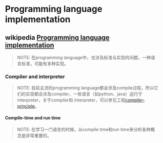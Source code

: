 # Programming language implementation

## wikipedia [Programming language implementation](https://en.wikipedia.org/wiki/Programming_language_implementation)

> NOTE: 在programming language中，也涉及标准与实现的问题，一种语言标准，可能有多种实现。



### Compiler and interpreter

> NOTE: 目前主流的programming language都会涉及compile过程，所以它们的实现都会涉及compiler，一些语言（如python、java）运行于interpreter，关于compiler和 interpreter，可以参见工程[compiler-principle](https://dengking.github.io/compiler-principle/)。

#### Compile-time and run time

> NOTE: 在学习一门语言的时候，从compile time和run time来分析各种概念是非常重要的。

